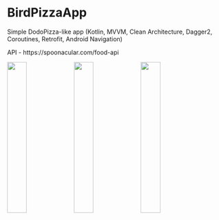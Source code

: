 # BirdPizzaApp

Simple DodoPizza-like app
(Kotlin, MVVM, Clean Architecture, Dagger2, Coroutines, Retrofit, Android Navigation)
<p>API - https://spoonacular.com/food-api</p
  <p>
   <img src="https://user-images.githubusercontent.com/82819729/195965969-20d6a927-9820-4dfe-bfa9-3b086ab72e0e.jpg" width=30% height=30%>
  <img src="https://user-images.githubusercontent.com/82819729/195965966-ecbdda0c-a453-4683-8f4f-06e408bb5169.jpg" width=30% height=30%>
  <img src="https://user-images.githubusercontent.com/82819729/195965967-62e20f4b-1378-441f-aa7b-a3d34b443fa8.jpg" width=30% height=30%>
    </p>
